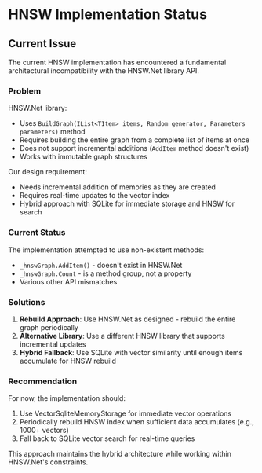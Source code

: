 # HNSW Implementation Status

## Current Issue

The current HNSW implementation has encountered a fundamental architectural incompatibility with the HNSW.Net library API.

### Problem

HNSW.Net library:
- Uses `BuildGraph(IList<TItem> items, Random generator, Parameters parameters)` method
- Requires building the entire graph from a complete list of items at once
- Does not support incremental additions (`AddItem` method doesn't exist)
- Works with immutable graph structures

Our design requirement:
- Needs incremental addition of memories as they are created
- Requires real-time updates to the vector index
- Hybrid approach with SQLite for immediate storage and HNSW for search

### Current Status

The implementation attempted to use non-existent methods:
- `_hnswGraph.AddItem()` - doesn't exist in HNSW.Net
- `_hnswGraph.Count` - is a method group, not a property
- Various other API mismatches

### Solutions

1. **Rebuild Approach**: Use HNSW.Net as designed - rebuild the entire graph periodically
2. **Alternative Library**: Use a different HNSW library that supports incremental updates
3. **Hybrid Fallback**: Use SQLite with vector similarity until enough items accumulate for HNSW rebuild

### Recommendation

For now, the implementation should:
1. Use VectorSqliteMemoryStorage for immediate vector operations
2. Periodically rebuild HNSW index when sufficient data accumulates (e.g., 1000+ vectors)
3. Fall back to SQLite vector search for real-time queries

This approach maintains the hybrid architecture while working within HNSW.Net's constraints.